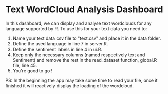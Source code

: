 # Text WordCloud Analysis Dashboard
In this dashboard, we can display and analyse text wordclouds for any language supported by R.
To use this for your text data you need to:
1. Name your text data csv file to "text.csv" and place it in the data folder.
2. Define the used language in line 7 in server.R.
3. Define the sentiment labels in line 4 in ui.R.
4. Keep only the necessary columns (named respectively text and Sentiment) and remove the rest in the read_dataset function, global.R file, line 45.
5. You're good to go !

PS: In the beginning the app may take some time to read your file, once it finished it will reactively display the loading of the wordcloud.
